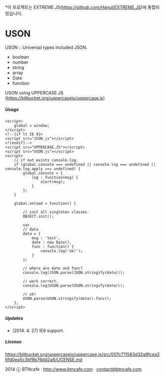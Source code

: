 *이 프로젝트는 EXTREME.JS(https://github.com/Hanul/EXTREME.JS)에 통합되었습니다.

# USON
USON :: Universal types included JSON.

- boolean
- number
- string
- array
- Date
- function

USON using UPPERCASE.JS (https://bitbucket.org/uppercaseio/uppercase.js)

##### Usage
    <script>
        global = window;
    </script>
    <!--[if lt IE 9]>
    <script src="JSON.js"></script>
    <![endif]-->
    <script src="UPPERCASE.JS"></script>
    <script src="USON.js"></script>
    <script>
        // if not exists console.log.
        if (global.console === undefined || console.log === undefined || console.log.apply === undefined) {
            global.console = {
                log : function(msg) {
                    alert(msg);
                }
            };
        }

        global.onload = function() {

            // init all singleton classes.
            OBJECT.init();

            var
            // data
            data = {
                msg : 'test',
                date : new Date(),
                func : function() {
                    console.log('ok!');
                }
            };

            // where are date and func?
            console.log(JSON.parse(JSON.stringify(data)));

            // work correct.
            console.log(USON.parse(USON.stringify(data)));

            // ok!
            USON.parse(USON.stringify(data)).func();
        };
    </script>

##### Updates
- (2014. 4. 27) IE8 support.

##### License
https://bitbucket.org/uppercaseio/uppercase.js/src/007c711583d32a9fcea26fd0ea5c3bf9b76dd2a6/LICENSE.md


2014 ⓒ BTNcafe · http://www.btncafe.com · contact@btncafe.com
